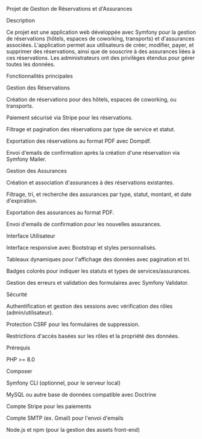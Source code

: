 Projet de Gestion de Réservations et d'Assurances

Description

Ce projet est une application web développée avec Symfony pour la gestion de réservations (hôtels, espaces de coworking, transports) et d'assurances associées. L'application permet aux utilisateurs de créer, modifier, payer, et supprimer des réservations, ainsi que de souscrire à des assurances liées à ces réservations. Les administrateurs ont des privilèges étendus pour gérer toutes les données.

Fonctionnalités principales

Gestion des Réservations





Création de réservations pour des hôtels, espaces de coworking, ou transports.



Paiement sécurisé via Stripe pour les réservations.



Filtrage et pagination des réservations par type de service et statut.



Exportation des réservations au format PDF avec Dompdf.



Envoi d'emails de confirmation après la création d'une réservation via Symfony Mailer.

Gestion des Assurances





Création et association d'assurances à des réservations existantes.



Filtrage, tri, et recherche des assurances par type, statut, montant, et date d'expiration.



Exportation des assurances au format PDF.



Envoi d'emails de confirmation pour les nouvelles assurances.

Interface Utilisateur





Interface responsive avec Bootstrap et styles personnalisés.



Tableaux dynamiques pour l'affichage des données avec pagination et tri.



Badges colorés pour indiquer les statuts et types de services/assurances.



Gestion des erreurs et validation des formulaires avec Symfony Validator.

Sécurité





Authentification et gestion des sessions avec vérification des rôles (admin/utilisateur).



Protection CSRF pour les formulaires de suppression.



Restrictions d'accès basées sur les rôles et la propriété des données.

Prérequis





PHP >= 8.0



Composer



Symfony CLI (optionnel, pour le serveur local)



MySQL ou autre base de données compatible avec Doctrine



Compte Stripe pour les paiements



Compte SMTP (ex. Gmail) pour l'envoi d'emails



Node.js et npm (pour la gestion des assets front-end)
